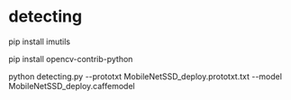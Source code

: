 # detecting

pip install imutils

pip install opencv-contrib-python

python detecting.py --prototxt MobileNetSSD_deploy.prototxt.txt --model MobileNetSSD_deploy.caffemodel
